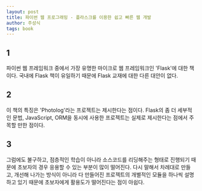 ```yaml
---
layout: post
title: 파이썬 웹 프로그래밍 - 플라스크를 이용한 쉽고 빠른 웹 개발
author: 주성식
tags: book
---
```


## 1

파이썬 웹 프레임워크 중에서 가장 유명한 마이크로 웹 프레임워크인 'Flask'에 대한 책이다. 국내에 Flask 책이 유일하기 때문에 Flask 교재에 대한 다른 대안이 없다.


## 2

이 책의 특징은 'Photolog'라는 프로젝트는 제시한다는 점이다. Flask의 좀 더 세부적인 문법, JavaScript, ORM을 동시에 사용한 프로젝트는 실제로 제시한다는 점에서 주목할 만한 점이다.


## 3

그럼에도 불구하고, 점층적인 학습이 아니라 소스코드를 리딩해주는 형태로 진행되기 때문에 초보자의 경우 응용할 수 있는 부분이 많이 떨어진다. 다시 말해서 차례대로 만들고, 개선해 나가는 방식이 아니라 다 만들어진 프로젝트의 개별적인 모듈을 하나씩 설명하고 있기 때문에 초보자에게 활용도가 떨어진다는 점이 아쉽다.